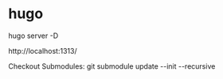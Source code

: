 # hugo

hugo server -D

http://localhost:1313/


Checkout Submodules:
git submodule update --init --recursive

